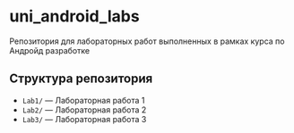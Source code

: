 # uni_android_labs
Репозитория для лабораторных работ выполненных в рамках курса по Андройд разработке

## Структура репозитория
- `Lab1/` — Лабораторная работа 1
- `Lab2/` — Лабораторная работа 2
- `Lab3/` — Лабораторная работа 3
